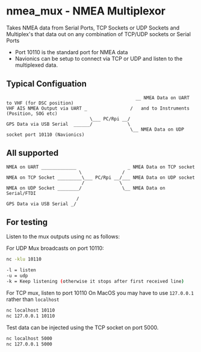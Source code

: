 # nmea_mux - NMEA Multiplexor

Takes NMEA data from Serial Ports, TCP Sockets or UDP Sockets and Multiplex's that data out on any combination of TCP/UDP sockets or Serial Ports

- Port 10110 is the standard port for NMEA data
- Navionics can be setup to connect via TCP or UDP and listen to the multiplexed data.

## Typical Configuation

```diagram
                                                __ NMEA Data on UART to VHF (for DSC position)
VHF AIS NMEA Output via UART _                /   and to Instruments (Position, SOG etc)
                               \___ PC/Rpi __/  
GPS Data via USB Serial  ______/             \
                                              \__ NMEA Data on UDP socket port 10110 (Navionics)

```

## All supported

```diagram
NMEA on UART _____________                   _ NMEA Data on TCP socket
                           \               /
NMEA on TCP Socket _________\___ PC/Rpi __/___ NMEA Data on UDP socket
                            /             \
NMEA on UDP Socket ________/               \__ NMEA Data on Serial/FTDI
                          /
GPS Data via USB Serial _/
```

## For testing

Listen to the mux outputs using nc as follows:

For UDP Mux broadcasts on port 10110:

```bash
nc -klu 10110

-l = listen   
-u = udp   
-k = Keep listening (otherwise it stops after first received line)  
```

For TCP mux, listen to port 10110
On MacOS you may have to use `127.0.0.1` rather than `localhost`

```bash
nc localhost 10110
nc 127.0.0.1 10110
```

Test data can be injected using the TCP socket on port 5000.

```bash
nc localhost 5000
nc 127.0.0.1 5000
```
